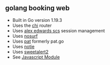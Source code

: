 ## golang booking web
- Built in Go version 1.19.3
- Uses the [chi](https://github.com/go-chi/chi) router 
- Uses [alex edwards scs](https://github.com/alexedwards/scs) session management
- Uses [nosurf](https://github.com/justinas/nosurf) 
- Uses [pat](https://github.com/bmizerany/pat) formerly pat.go
- Uses [notie](https://github.com/jaredreich/notie)
- Uses [sweetalert2](https://sweetalert2.github.io)
- See [Javascript Module](https://developer.mozilla.org/en-US/docs/Web/JavaScript/Guide/Modules)